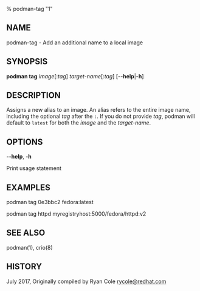 % podman-tag "1"

## NAME
podman\-tag - Add an additional name to a local image

## SYNOPSIS
**podman tag** *image*[:*tag*] *target-name*[:*tag*]
[**--help**|**-h**]

## DESCRIPTION
Assigns a new alias to an image.  An alias refers to the entire image name, including the optional
*tag* after the `:`.  If you do not provide *tag*, podman will default to `latest` for both
the *image* and the *target-name*.

## OPTIONS

**--help**, **-h**

Print usage statement

## EXAMPLES

  podman tag 0e3bbc2 fedora:latest

  podman tag httpd myregistryhost:5000/fedora/httpd:v2

## SEE ALSO
podman(1), crio(8)

## HISTORY
July 2017, Originally compiled by Ryan Cole <rycole@redhat.com>
